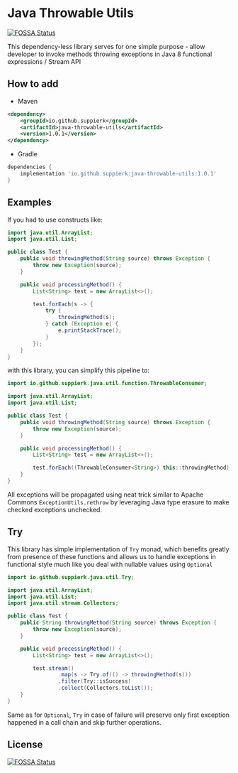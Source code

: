 # Java Throwable Utils

[![FOSSA Status](https://app.fossa.com/api/projects/git%2Bgithub.com%2FSuppieRK%2Fjava-throwable-utils.svg?type=shield)](https://app.fossa.com/projects/git%2Bgithub.com%2FSuppieRK%2Fjava-throwable-utils?ref=badge_shield)

This dependency-less library serves for one simple purpose - allow developer to invoke methods throwing exceptions in Java 8 functional expressions / Stream API

## How to add

- Maven
```xml
<dependency>
    <groupId>io.github.suppierk</groupId>
    <artifactId>java-throwable-utils</artifactId>
    <version>1.0.1</version>
</dependency>
```

- Gradle
```groovy
dependencies {
    implementation 'io.github.suppierk:java-throwable-utils:1.0.1'
}
```

## Examples

If you had to use constructs like:

```java
import java.util.ArrayList;
import java.util.List;

public class Test {
    public void throwingMethod(String source) throws Exception {
        throw new Exception(source);
    }

    public void processingMethod() {
        List<String> test = new ArrayList<>();

        test.forEach(s -> {
            try {
                throwingMethod(s);
            } catch (Exception e) {
                e.printStackTrace();
            }
        });
    }
}
``` 

with this library, you can simplify this pipeline to:

```java
import io.github.suppierk.java.util.function.ThrowableConsumer;

import java.util.ArrayList;
import java.util.List;

public class Test {
    public void throwingMethod(String source) throws Exception {
        throw new Exception(source);
    }

    public void processingMethod() {
        List<String> test = new ArrayList<>();

        test.forEach((ThrowableConsumer<String>) this::throwingMethod);
    }
}
```

All exceptions will be propagated using neat trick similar to Apache Commons `ExceptionUtils.rethrow` by leveraging Java type erasure to make checked exceptions unchecked.

## Try

This library has simple implementation of `Try` monad, which benefits greatly from presence of these functions and allows us to handle exceptions in functional style much like you deal with nullable values using `Optional`

```java
import io.github.suppierk.java.util.Try;

import java.util.ArrayList;
import java.util.List;
import java.util.stream.Collectors;

public class Test {
    public String throwingMethod(String source) throws Exception {
        throw new Exception(source);
    }

    public void processingMethod() {
        List<String> test = new ArrayList<>();

        test.stream()
                .map(s -> Try.of(() -> throwingMethod(s)))
                .filter(Try::isSuccess)
                .collect(Collectors.toList());
    }
}
```

Same as for `Optional`, `Try` in case of failure will preserve only first exception happened in a call chain and skip further operations.

## License
[![FOSSA Status](https://app.fossa.com/api/projects/git%2Bgithub.com%2FSuppieRK%2Fjava-throwable-utils.svg?type=large)](https://app.fossa.com/projects/git%2Bgithub.com%2FSuppieRK%2Fjava-throwable-utils?ref=badge_large)
